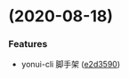#  (2020-08-18)


### Features

* yonui-cli 脚手架 ([e2d3590](https://github.com/yonui/yonui-template/commit/e2d35900713c8911b8981359745648cf95be82b9))




